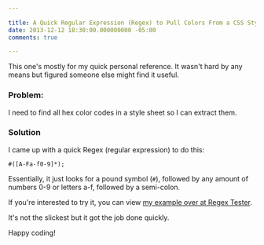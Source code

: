 ```yaml
---
 
title: A Quick Regular Expression (Regex) to Pull Colors From a CSS Stylesheet
date: 2013-12-12 18:30:00.000000000 -05:00
comments: true

---
```

This one's mostly for my quick personal reference. It wasn't hard by any means but figured someone else might find it useful.

### Problem:
I need to find all hex color codes in a style sheet so I can extract them.

### Solution
I came up with a quick Regex (regular expression) to do this:

    #([A-Fa-f0-9]*);
    
Essentially, it just looks for a pound symbol (`#`), followed by any amount of numbers 0-9 or letters a-f, followed by a semi-colon.

If you're interested to try it, you can view [my example over at Regex Tester].

It's not the slickest but it got the job done quickly.

Happy coding!

[my example over at Regex Tester]: http://regexpal.com/?flags=gm&amp;regex=%23(%5BA-Fa-f0-9%5D*)%3B&amp;input=%23F1682D%3B%0A%23a%3B%0A%23aaa%3B%0A%23bbb%3B%0A%23123456%3B%0A%0ANote%20that%20it%20still%20matches%20numbers%20that%20are%20longer%20than%20they%20need%20be%20(I%20didn't%20care%20about%20this)%3A%0A%23123456778%3B%0A%0A
